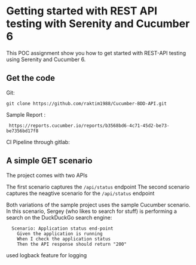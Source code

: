 # Getting started with REST API testing with Serenity and Cucumber 6

This POC assignment show you how to get started with REST-API testing using Serenity and Cucumber 6.

## Get the code

Git:

    git clone https://github.com/raktim1988/Cucumber-BDD-API.git

Sample Report : 

     https://reports.cucumber.io/reports/b3568bd6-4c71-45d2-be73-be7356bd17f8 

CI Pipeline through gitlab:

    

## A simple GET scenario
The project comes with two APIs

The first scenario captures the `/api/status` endpoint
The second scenario captures the neagtive scenario for the ` /api/status ` endpoint

Both variations of the sample project uses the sample Cucumber scenario.
In this scenario, Sergey (who likes to search for stuff) is performing a search on the DuckDuckGo search engine:

```Gherkin BDD
  Scenario: Application status end-point
    Given the application is running
    When I check the application status
    Then the API response should return "200"
```
used logback feature for logging